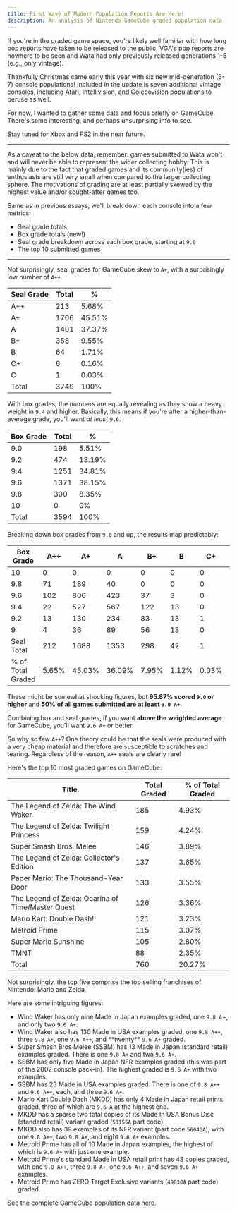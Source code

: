 ```yaml
---
title: First Wave of Modern Population Reports Are Here!
description: An analysis of Nintendo GameCube graded population data
---
```


If you're in the graded game space, you're likely well familiar with how long pop reports have taken to be released to the public. VGA's pop reports are nowhere to be seen and Wata had only previously released generations 1-5 (e.g., only vintage).

Thankfully Christmas came early this year with six new mid-generation (6-7) console populations! Included in the update is seven additional vintage consoles, including Atari, Intellivision, and Colecovision populations to peruse as well.

For now, I wanted to gather some data and focus briefly on GameCube. There's some interesting, and perhaps unsurprising info to see.

Stay tuned for Xbox and PS2 in the near future.

---

As a caveat to the below data, remember: games submitted to Wata won't and will never be able to represent the wider collecting hobby. This is mainly due to the fact that graded games and its community(ies) of enthusiasts are still very small when compared to the larger collecting sphere. The motivations of grading are at least partially skewed by the highest value and/or sought-after games too.

Same as in previous essays, we'll break down each console into a few metrics:

- Seal grade totals
- Box grade totals (new!)
- Seal grade breakdown across each box grade, starting at `9.0`
- The top 10 submitted games

---

Not surprisingly, seal grades for GameCube skew to `A+`, with a surprisingly low number of `A++`.

| Seal Grade | Total | %      |
| ---------- | ----- | ------ |
| A++        | 213   | 5.68%  |
| A+         | 1706  | 45.51% |
| A          | 1401  | 37.37% |
| B+         | 358   | 9.55%  |
| B          | 64    | 1.71%  |
| C+         | 6     | 0.16%  |
| C          | 1     | 0.03%  |
| Total      | 3749  | 100%   |

With box grades, the numbers are equally revealing as they show a heavy weight in `9.4` and higher. Basically, this means if you're after a higher-than-average grade, you'll want _at least_ `9.6`.

| Box Grade | Total | %      |
| --------- | ----- | ------ |
| 9.0       | 198   | 5.51%  |
| 9.2       | 474   | 13.19% |
| 9.4       | 1251  | 34.81% |
| 9.6       | 1371  | 38.15% |
| 9.8       | 300   | 8.35%  |
| 10        | 0     | 0%     |
| Total     | 3594  | 100%   |

Breaking down box grades from `9.0` and up, the results map predictably:

| Box Grade         | A++   | A+     | A      | B+    | B     | C+    | C     | NS    |
| ----------------- | ----- | ------ | ------ | ----- | ----- | ----- | ----- | ----- |
| 10                | 0     | 0      | 0      | 0     | 0     | 0     | 0     | 0     |
| 9.8               | 71    | 189    | 40     | 0     | 0     | 0     | 0     | 0     |
| 9.6               | 102   | 806    | 423    | 37    | 3     | 0     | 0     | 0     |
| 9.4               | 22    | 527    | 567    | 122   | 13    | 0     | 0     | 0     |
| 9.2               | 13    | 130    | 234    | 83    | 13    | 1     | 0     | 0     |
| 9                 | 4     | 36     | 89     | 56    | 13    | 0     | 0     | 0     |
| Seal Total        | 212   | 1688   | 1353   | 298   | 42    | 1     | 0     | 0     |
| % of Total Graded | 5.65% | 45.03% | 36.09% | 7.95% | 1.12% | 0.03% | 0.00% | 0.00% |

These might be somewhat shocking figures, but **95.87% scored `9.0` or higher** and **50% of all games submitted are at least `9.0 A+`**.

Combining box and seal grades, if you want **above the weighted average** for GameCube, you'll want `9.6 A+` or better.

So why so few `A++`? One theory could be that the seals were produced with a very cheap material and therefore are susceptible to scratches and tearing. Regardless of the reason, `A++` seals are clearly rare!

Here's the top 10 most graded games on GameCube:

| Title                                             | Total Graded | % of Total Graded |
| ------------------------------------------------- | ------------ | ----------------- |
| The Legend of Zelda: The Wind Waker               | 185          | 4.93%             |
| The Legend of Zelda: Twilight Princess            | 159          | 4.24%             |
| Super Smash Bros. Melee                           | 146          | 3.89%             |
| The Legend of Zelda: Collector's Edition          | 137          | 3.65%             |
| Paper Mario: The Thousand-Year Door               | 133          | 3.55%             |
| The Legend of Zelda: Ocarina of Time/Master Quest | 126          | 3.36%             |
| Mario Kart: Double Dash!!                         | 121          | 3.23%             |
| Metroid Prime                                     | 115          | 3.07%             |
| Super Mario Sunshine                              | 105          | 2.80%             |
| TMNT                                              | 88           | 2.35%             |
| Total                                             | 760          | 20.27%            |

Not surprisingly, the top five comprise the top selling franchises of Nintendo: Mario and Zelda.

Here are some intriguing figures:

- Wind Waker has only nine Made in Japan examples graded, one `9.8 A`+, and only two `9.6 A+`.
- Wind Waker also has 130 Made in USA examples graded, one `9.8 A++`, three `9.8 A+`, one `9.6 A++`, and \*\*twenty\*\* `9.6 A+` graded.
- Super Smash Bros Melee (SSBM) has 13 Made in Japan (standard retail) examples graded. There is one `9.8 A+` and two `9.6 A+`.
- SSBM has only five Made in Japan NFR examples graded (this was part of the 2002 console pack-in). The highest graded is `9.6 A+` with two examples.
- SSBM has 23 Made in USA examples graded. There is one of `9.8 A++` and `9.6 A++`, each, and three `9.6 A+`.
- Mario Kart Double Dash (MKDD) has only 4 Made in Japan retail prints graded, three of which are `9.6 A` at the highest end.
- MKDD has a sparse two total copies of its Made In USA Bonus Disc (standard retail) variant graded (`53155A` part code).
- MKDD also has 39 examples of its NFR variant (part code `56043A`), with one `9.8 A++`, two `9.8 A+`, and eight `9.6 A+` examples.
- Metroid Prime has all of 10 Made in Japan examples, the highest of which is `9.6 A+` with just one example.
- Metroid Prime's standard Made in USA retail print has 43 copies graded, with one `9.8 A++`, three `9.8 A+`, one `9.6 A++`, and seven `9.6 A+` examples.
- Metroid Prime has ZERO Target Exclusive variants (`49830A` part code) graded.

See the complete GameCube population data [here.](https://www.watagames.com/populations/gamecube/index.html)
